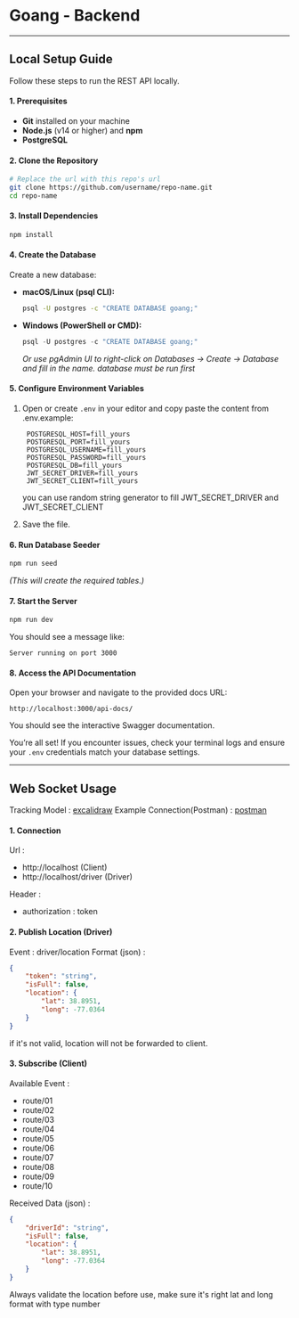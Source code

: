 # Goang - Backend

<hr/>


## Local Setup Guide

Follow these steps to run the REST API locally.

#### 1. Prerequisites

* **Git** installed on your machine
* **Node.js** (v14 or higher) and **npm**
* **PostgreSQL**

#### 2. Clone the Repository

```bash
# Replace the url with this repo's url
git clone https://github.com/username/repo-name.git
cd repo-name
```

#### 3. Install Dependencies

```bash
npm install
```


#### 4. Create the Database

Create a new database:

   * **macOS/Linux (psql CLI):**

     ```bash
     psql -U postgres -c "CREATE DATABASE goang;"
     ```
   * **Windows (PowerShell or CMD):**

     ```powershell
     psql -U postgres -c "CREATE DATABASE goang;"
     ```

     *Or use pgAdmin UI to right-click on Databases → Create → Database and fill in the name. database must be run first*


#### 5. Configure Environment Variables

1. Open or create `.env` in your editor and copy paste the content from .env.example:

   ```dotenv
    POSTGRESQL_HOST=fill_yours
    POSTGRESQL_PORT=fill_yours
    POSTGRESQL_USERNAME=fill_yours
    POSTGRESQL_PASSWORD=fill_yours
    POSTGRESQL_DB=fill_yours
    JWT_SECRET_DRIVER=fill_yours
    JWT_SECRET_CLIENT=fill_yours
   ```
    you can use random string generator to fill JWT_SECRET_DRIVER and JWT_SECRET_CLIENT
2. Save the file.

#### 6. Run Database Seeder

```bash
npm run seed
```

*(This will create the required tables.)*

#### 7. Start the Server

```bash
npm run dev
```

You should see a message like:

```
Server running on port 3000
```

#### 8. Access the API Documentation

Open your browser and navigate to the provided docs URL:

```
http://localhost:3000/api-docs/
```

You should see the interactive Swagger documentation.


You’re all set! If you encounter issues, check your terminal logs and ensure your `.env` credentials match your database settings.


<hr/>

## Web Socket Usage

Tracking Model : [excalidraw](https://excalidraw.com/#json=CrAvZ6N7gbWDDndokfLqm,jQemgkFEkTERY8DT_frFJQ)
Example Connection(Postman) : [postman](https://www.postman.com/lujir/workspace/goang/collection/68296359f71692b64e5fceaa?action=share&creator=30286824)

#### 1. Connection
Url :
- http://localhost (Client)
- http://localhost/driver (Driver)

Header : 
- authorization : token


#### 2. Publish Location (Driver)
Event : driver/location
Format (json) :
```json
{
    "token": "string",
    "isFull": false,
    "location": {
        "lat": 38.8951,
        "long": -77.0364 
    }
}
```
if it's not valid, location will not be forwarded to client.



#### 3. Subscribe (Client)
Available Event :
- route/01
- route/02
- route/03
- route/04
- route/05
- route/06
- route/07
- route/08
- route/09
- route/10

Received Data (json) : 
```json
{
    "driverId": "string",
    "isFull": false,
    "location": {
        "lat": 38.8951,
        "long": -77.0364
    }
}
```
Always validate the location before use, make sure it's right lat and long format with type number
